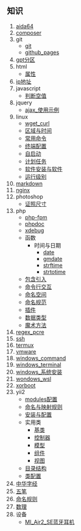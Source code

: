 ## 知识
1. [aida64](index.html?title=/md/知识/aida64)
1. [composer](index.html?title=/md/知识/composer)
1. git
    * [git](index.html?title=/md/知识/git/git)
    * [github_pages](index.html?title=/md/知识/git/github_pages)
1. [gpt分区](index.html?title=/md/知识/gpt分区)
1. html
    * [属性](index.html?title=/md/知识/html/属性)
1. [ip地址](index.html?title=/md/知识/ip地址)
1. javascript
    * [判断空值](index.html?title=/md/知识/javascript/判断空值)
1. jquery
    * [ajax_使用示例](index.html?title=/md/知识/jquery/ajax_使用示例)
1. linux
    * [wget_curl](index.html?title=/md/知识/linux/wget_curl)
    * [区域与时间](index.html?title=/md/知识/linux/区域与时间)
    * [常用命令](index.html?title=/md/知识/linux/常用命令)
    * [终端配置](index.html?title=/md/知识/linux/终端配置)
    * [自启动](index.html?title=/md/知识/linux/自启动)
    * [计划任务](index.html?title=/md/知识/linux/计划任务)
    * [软件安装与软件](index.html?title=/md/知识/linux/软件安装与软件)
    * [运行级别](index.html?title=/md/知识/linux/运行级别)
1. [markdown](index.html?title=/md/知识/markdown)
1. [nginx](index.html?title=/md/知识/nginx)
1. photoshop
    * [证照尺寸](index.html?title=/md/知识/photoshop/证照尺寸)
1. php
    * [php-fpm](index.html?title=/md/知识/php/php-fpm)
    * [phpdoc](index.html?title=/md/知识/php/phpdoc)
    * [xdebug](index.html?title=/md/知识/php/xdebug)
    * 函数
        * 时间与日期
            * [date](index.html?title=/md/知识/php/函数/时间与日期/date)
            * [gmdate](index.html?title=/md/知识/php/函数/时间与日期/gmdate)
            * [strftime](index.html?title=/md/知识/php/函数/时间与日期/strftime)
            * [strtotime](index.html?title=/md/知识/php/函数/时间与日期/strtotime)
    * [包含引入](index.html?title=/md/知识/php/包含引入)
    * [命令行交互](index.html?title=/md/知识/php/命令行交互)
    * [命名空间](index.html?title=/md/知识/php/命名空间)
    * [命名规范](index.html?title=/md/知识/php/命名规范)
    * [插件](index.html?title=/md/知识/php/插件)
    * [数据类型](index.html?title=/md/知识/php/数据类型)
    * [魔术方法](index.html?title=/md/知识/php/魔术方法)
1. [regex_pcre](index.html?title=/md/知识/regex_pcre)
1. [ssh](index.html?title=/md/知识/ssh)
1. [termux](index.html?title=/md/知识/termux)
1. [vmware](index.html?title=/md/知识/vmware)
1. [windows_command](index.html?title=/md/知识/windows_command)
1. [windows_terminal](index.html?title=/md/知识/windows_terminal)
1. [windows_系统安装](index.html?title=/md/知识/windows_系统安装)
1. [wondows_wsl](index.html?title=/md/知识/wondows_wsl)
1. [xorboot](index.html?title=/md/知识/xorboot)
1. yii2
    * [modules配置](index.html?title=/md/知识/yii2/modules配置)
    * [命名与映射规则](index.html?title=/md/知识/yii2/命名与映射规则)
    * [安装与配置](index.html?title=/md/知识/yii2/安装与配置)
    * 实用类
        * [基类](index.html?title=/md/知识/yii2/实用类/基类)
        * [控制器](index.html?title=/md/知识/yii2/实用类/控制器)
        * [模型](index.html?title=/md/知识/yii2/实用类/模型)
        * [组件](index.html?title=/md/知识/yii2/实用类/组件)
        * [视图](index.html?title=/md/知识/yii2/实用类/视图)
    * [目录结构](index.html?title=/md/知识/yii2/目录结构)
    * [类配置](index.html?title=/md/知识/yii2/类配置)
1. [中华字经](index.html?title=/md/知识/中华字经)
1. [五笔](index.html?title=/md/知识/五笔)
1. [命名规则](index.html?title=/md/知识/命名规则)
1. [数理](index.html?title=/md/知识/数理)
1. 设备
    * [MI_Air2_SE蓝牙耳机](index.html?title=/md/知识/设备/MI_Air2_SE蓝牙耳机)
